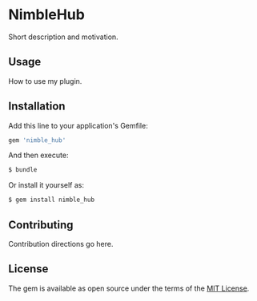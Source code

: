 # NimbleHub
Short description and motivation.

## Usage
How to use my plugin.

## Installation
Add this line to your application's Gemfile:

```ruby
gem 'nimble_hub'
```

And then execute:
```bash
$ bundle
```

Or install it yourself as:
```bash
$ gem install nimble_hub
```

## Contributing
Contribution directions go here.

## License
The gem is available as open source under the terms of the [MIT License](https://opensource.org/licenses/MIT).
